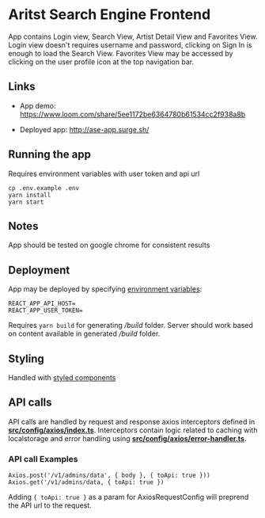 # Aritst Search Engine Frontend

App contains Login view, Search View, Artist Detail View and Favorites View.
Login view doesn't requires username and password, clicking on Sign In is enough to load the Search View. Favorites View may be accessed by clicking on the user profile icon at the top navigation bar.

## Links

- App demo: https://www.loom.com/share/5ee1172be6364780b61534cc2f938a8b

- Deployed app: http://ase-app.surge.sh/

## Running the app

Requires environment variables with user token and api url

    cp .env.example .env
    yarn install
    yarn start

## Notes

App should be tested on google chrome for consistent results

## Deployment

App may be deployed by specifying [environment variables](.env.example):

    REACT_APP_API_HOST=
    REACT_APP_USER_TOKEN=

Requires `yarn build` for generating _/build_ folder. Server should work based on content available in generated _/build_ folder.

## Styling

Handled with [styled components](https://styled-components.com/)

## API calls

API calls are handled by request and response axios interceptors defined in [**src/config/axios/index.ts**](src/config/axios/index.ts). Interceptors contain logic related to caching with localstorage and error handling using [**src/config/axios/error-handler.ts**](src/config/axios/error-handler.ts).

### API call Examples

    Axios.post('/v1/admins/data', { body }, { toApi: true }))
    Axios.get('/v1/admins/data, { toApi: true })

Adding `{ toApi: true }` as a param for AxiosRequestConfig will preprend the API url to the request.

